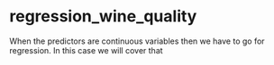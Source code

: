 # regression_wine_quality
When the predictors are continuous variables then we have to go for regression. In this case we will cover that
